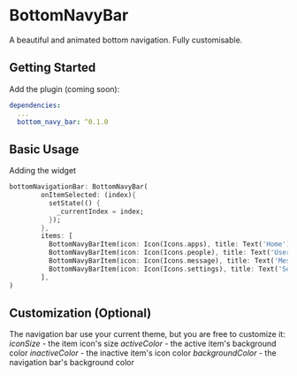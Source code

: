# BottomNavyBar

A beautiful and animated bottom navigation. Fully customisable.

## Getting Started

Add the plugin (coming soon):

```yaml
dependencies:
  ...
  bottom_navy_bar: ^0.1.0
```

## Basic Usage

Adding the widget
```dart
bottomNavigationBar: BottomNavyBar(
        onItemSelected: (index){
          setState(() {
            _currentIndex = index;
          });
        },
        items: [
          BottomNavyBarItem(icon: Icon(Icons.apps), title: Text('Home')),
          BottomNavyBarItem(icon: Icon(Icons.people), title: Text('Users')),
          BottomNavyBarItem(icon: Icon(Icons.message), title: Text('Messages')),
          BottomNavyBarItem(icon: Icon(Icons.settings), title: Text('Settings')),
        ],
)
```
## Customization (Optional)

The navigation bar use your current theme, but you are free to customize it:
*iconSize* - the item icon's size
*activeColor* - the active item's background color
*inactiveColor* - the inactive item's icon color
*backgroundColor* - the navigation bar's background color
